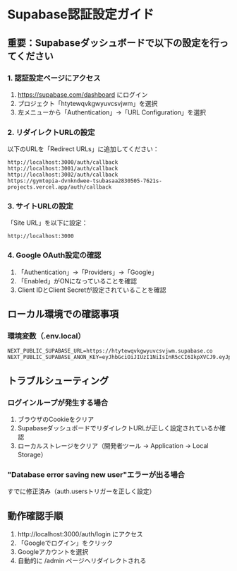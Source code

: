 # Supabase認証設定ガイド

## 重要：Supabaseダッシュボードで以下の設定を行ってください

### 1. 認証設定ページにアクセス
1. https://supabase.com/dashboard にログイン
2. プロジェクト「htytewqvkgwyuvcsvjwm」を選択
3. 左メニューから「Authentication」→「URL Configuration」を選択

### 2. リダイレクトURLの設定
以下のURLを「Redirect URLs」に追加してください：

```
http://localhost:3000/auth/callback
http://localhost:3001/auth/callback
http://localhost:3002/auth/callback
https://gymtopia-dvnkndwee-tsubasaa2830505-7621s-projects.vercel.app/auth/callback
```

### 3. サイトURLの設定
「Site URL」を以下に設定：
```
http://localhost:3000
```

### 4. Google OAuth設定の確認
1. 「Authentication」→「Providers」→「Google」
2. 「Enabled」がONになっていることを確認
3. Client IDとClient Secretが設定されていることを確認

## ローカル環境での確認事項

### 環境変数（.env.local）
```env
NEXT_PUBLIC_SUPABASE_URL=https://htytewqvkgwyuvcsvjwm.supabase.co
NEXT_PUBLIC_SUPABASE_ANON_KEY=eyJhbGciOiJIUzI1NiIsInR5cCI6IkpXVCJ9.eyJpc3MiOiJzdXBhYmFzZSIsInJlZiI6Imh0eXRld3F2a2d3eXV2Y3N2andtIiwicm9sZSI6ImFub24iLCJpYXQiOjE3NTcxMzQyNDYsImV4cCI6MjA3MjcxMDI0Nn0.xltaH28adx1dIhsqaWllLDPEjw8iDrSglDIwj19rXnA
```

## トラブルシューティング

### ログインループが発生する場合
1. ブラウザのCookieをクリア
2. SupabaseダッシュボードでリダイレクトURLが正しく設定されているか確認
3. ローカルストレージをクリア（開発者ツール → Application → Local Storage）

### "Database error saving new user"エラーが出る場合
すでに修正済み（auth.usersトリガーを正しく設定）

## 動作確認手順
1. http://localhost:3000/auth/login にアクセス
2. 「Googleでログイン」をクリック
3. Googleアカウントを選択
4. 自動的に /admin ページへリダイレクトされる